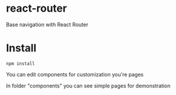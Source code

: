 # react-router
Base navigation with React Router


# Install
```
npm install
```

You can edit components for customization you're pages

In folder "components" you can see simple pages for demonstration
